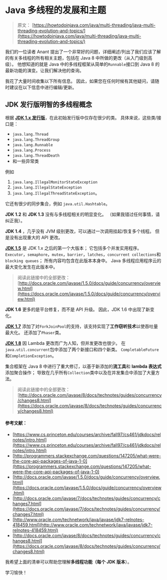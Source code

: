 # Java 多线程的发展和主题

> 原文： [https://howtodoinjava.com/java/multi-threading/java-multi-threading-evolution-and-topics/](https://howtodoinjava.com/java/multi-threading/java-multi-threading-evolution-and-topics/)

我们的一位读者 Anant 提出了一个非常好的问题，详细阐述/列出了我们应该了解的有关多线程的所有相关主题，包括在 Java 8 中所做的更改（从入门级到高级）。 他想知道的就是 Java 中的多线程框架从简单的`Runnable`接口到 Java 8 的最新功能的演变。让我们解决他的查询。

我花了大量时间收集以下所有信息。 因此，如果您在任何时候有其他疑问，请随时建议在以下信息中进行编辑/更新。

## JDK 发行版明智的多线程概念

根据 [**JDK 1.x 发行版**](https://www.cs.princeton.edu/courses/archive/fall97/cs461/jdkdocs/)，在此初始发行版中仅存在很少的类。 具体来说，这些类/接口是：

*   `java.lang.Thread`
*   `java.lang.ThreadGroup`
*   `java.lang.Runnable`
*   `java.lang.Process`
*   `java.lang.ThreadDeath`
*   和一些异常类

例如

1.  `java.lang.IllegalMonitorStateException`
2.  `java.lang.IllegalStateException`
3.  `java.lang.IllegalThreadStateException`。

它还有很少的同步集合，例如 `java.util.Hashtable`。

**JDK 1.2** 和 **JDK 1.3** 没有与多线程相关的明显变化。 （如果我错过任何事情，请纠正我）。

**JDK 1.4** ，几乎没有 JVM 级别更改，可以通过一次调用挂起/恢复多个线程。 但是没有出现重大的 API 更改。

[**JDK 1.5**](https://docs.oracle.com/javase/1.5.0/docs/guide/concurrency/overview.html) 是 JDK 1.x 之后的第一个大版本； 它包括多个并发实用程序。 `Executor`，`semaphore`，`mutex`，`barrier`，`latches`，`concurrent collections`和`blocking queues`； 所有内容均包含在此版本本身中。 Java 多线程应用程序云的最大变化发生在此版本中。

> 阅读此链接中的全部更改： [http://docs.oracle.com/javase/1.5.0/docs/guide/concurrency/overview.html](https://docs.oracle.com/javase/1.5.0/docs/guide/concurrency/overview.html)

**JDK 1.6** 更多的是平台修复，而不是 API 升级。 因此，JDK 1.6 中出现了新变化。

[**JDK 1.7**](https://docs.oracle.com/javase/7/docs/technotes/guides/concurrency/changes7.html) 添加了对`ForkJoinPool`的支持，该支持实现了**工作窃听技术**以使吞吐量最大化。 还添加了`Phaser`类。

[**JDK 1.8**](https://docs.oracle.com/javase/8/docs/technotes/guides/concurrency/changes8.html) 因 Lambda 更改而广为人知，但并发更改也很少。 在`java.util.concurrent`包中添加了两个新接口和四个新类。 `CompletableFuture`和`CompletionException`。

集合框架在 Java 8 中进行了重大修订，以基于新添加的**流工具**和 **lambda 表达式**添加聚合操作； 导致在几乎所有`Collection`类中以及在并发集合中添加了大量方法。

> 阅读此链接中的全部更改： [http://docs.oracle.com/javase/8/docs/technotes/guides/concurrency/changes8.html](https://docs.oracle.com/javase/8/docs/technotes/guides/concurrency/changes8.html)

#### 参考文献：

*   [https://www.cs.princeton.edu/courses/archive/fall97/cs461/jdkdocs/relnotes/intro.html](https://www.cs.princeton.edu/courses/archive/fall97/cs461/jdkdocs/relnotes/intro.html)
*   [http://programmers.stackexchange.com/questions/147205/what-were-the-core-api-packages-of-java-1-0](https://programmers.stackexchange.com/questions/147205/what-were-the-core-api-packages-of-java-1-0)
*   [http://docs.oracle.com/javase/1.5.0/docs/guide/concurrency/overview.html](https://docs.oracle.com/javase/1.5.0/docs/guide/concurrency/overview.html)
*   [http://docs.oracle.com/javase/7/docs/technotes/guides/concurrency/changes7.html](https://docs.oracle.com/javase/7/docs/technotes/guides/concurrency/changes7.html)
*   [http://www.oracle.com/technetwork/java/javase/jdk7-relnotes-418459.html](http://www.oracle.com/technetwork/java/javase/jdk7-relnotes-418459.html)
*   [http://docs.oracle.com/javase/8/docs/technotes/guides/concurrency/changes8.html](https://docs.oracle.com/javase/8/docs/technotes/guides/concurrency/changes8.html)

我希望上面的清单可以帮助您理解**多线程功能（每个 JDK 版本**）。

学习愉快！